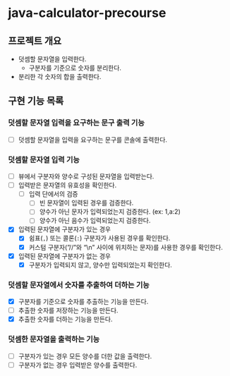 # java-calculator-precourse

## 프로젝트 개요

- 덧셈할 문자열을 입력한다.
    - 구분자를 기준으로 숫자를 분리한다.
- 분리한 각 숫자의 합을 출력한다.

## 구현 기능 목록

### 덧셈할 문자열 입력을 요구하는 문구 출력 기능

- [ ] 덧셈할 문자열을 입력을 요구하는 문구를 콘솔에 출력한다.

### 덧셈할 문자열 입력 기능

- [ ] 뷰에서 구분자와 양수로 구성된 문자열을 입력받는다.
- [ ] 입력받은 문자열의 유효성을 확인한다.
  - [ ] 입력 단에서의 검증
    - [ ] 빈 문자열이 입력된 경우를 검증한다.
    - [ ] 양수가 아닌 문자가 입력되었는지 검증한다. (ex: 1,a:2)
    - [ ] 양수가 아닌 음수가 입력되었는지 검증한다.
- [x] 입력된 문자열에 구분자가 있는 경우
  - [x] 쉼표(`,`) 또는 콜론(`:`) 구분자가 사용된 경우를 확인한다.
  - [x] 커스텀 구분자(”//”와 “\n” 사이에 위치하는 문자)를 사용한 경우를 확인한다.
- [x] 입력된 문자열에 구분자가 없는 경우
  - [x] 구분자가 입력되지 않고, 양수만 입력되었는지 확인한다. 

### 덧셈할 문자열에서 숫자를 추출하여 더하는 기능

- [x] 구분자를 기준으로 숫자를 추출하는 기능을 만든다.
- [ ] 추출한 숫자를 저장하는 기능을 만든다.
- [x] 추출한 숫자를 더하는 기능을 만든다.

### 덧셈한 문자열을 출력하는 기능

- [ ] 구분자가 있는 경우 모든 양수를 더한 값을 출력한다.
- [ ] 구분자가 없는 경우 입력받은 양수를 출력한다.